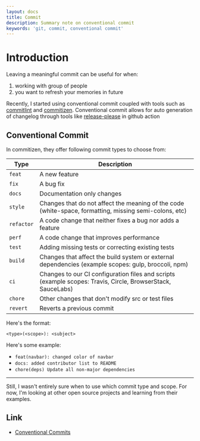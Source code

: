 ```yaml
---
layout: docs
title: Commit
description: Summary note on conventional commit
keywords: 'git, commit, conventional commit'
---
```


# Introduction 
Leaving a meaningful commit can be useful for when:

1. working with group of people 
2. you want to refresh your memories in future

Recently, I started using conventional commit coupled with tools such as [commitlint](https://commitlint.js.org/#/) and [commitizen](https://github.com/commitizen/cz-cli). Conventional commit allows for auto generation of changelog through tools like [release-please](https://github.com/googleapis/release-please) in github action

## Conventional Commit
In commitizen, they offer following commit types to choose from:

| Type | Description |
|--------|---------------|
| `feat` | A new feature |
| `fix` | A bug fix |
| `docs` | Documentation only changes |
| `style` | Changes that do not affect the meaning of the code (white-space, formatting, missing semi-colons, etc) |
| `refactor` | A code change that neither fixes a bug nor adds a feature |
| `perf` | A code change that improves performance |
| `test` | Adding missing tests or correcting existing tests|
| `build` | Changes that affect the build system or external dependencies (example scopes: gulp, broccoli, npm) |
| `ci` | Changes to our CI configuration files and scripts (example scopes: Travis, Circle, BrowserStack, SauceLabs) |
| `chore` | Other changes that don't modify src or test files |
| `revert` | Reverts a previous commit |

Here's the format:

`<type>(<scope>): <subject>`

Here's some example:
- `feat(navbar): changed color of navbar`
- `docs: added contributor list to README`
- `chore(deps) Update all non-major dependencies`

---

Still, I wasn't entirely sure when to use which commit type and scope. For now, I'm looking at other open source projects and learning from their examples.

## Link
- [Conventional Commits](https://www.conventionalcommits.org/en/v1.0.0/)